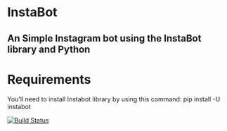 # InstaBot
An Simple Instagram bot using the InstaBot library and Python
---

# Requirements
You'll need to install Instabot library by using this command:
    pip install -U instabot

[![Build Status](https://travis-ci.com/TheFakeWater/InstaBot.svg?branch=master)](https://travis-ci.com/TheFakeWater/InstaBot)
